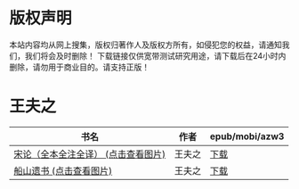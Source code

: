 # 版权声明

本站内容均从网上搜集，版权归著作人及版权方所有，如侵犯您的权益，请通知我们，我们将会及时删除！ 下载链接仅供宽带测试研究用途，请下载后在24小时内删除，请勿用于商业目的。请支持正版！

# 王夫之

| 书名 | 作者 | epub/mobi/azw3 |
| --- | --- | --- |
| [宋论（全本全注全译） (点击查看图片)](https://www.dushupai.com/attachment/2024/06/09/a5c3863672b32f11.jpg) | 王夫之 | [下载](https://url89.ctfile.com/f/31084289-1356984610-2ebc00?p=8866) |
| [船山遗书 (点击查看图片)](https://www.dushupai.com/attachment/2024/06/04/6c134a302261dcae.jpg) | 王夫之 | [下载](https://url89.ctfile.com/f/31084289-1357021615-1d00c5?p=8866) |
